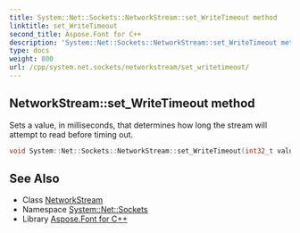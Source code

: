 ```yaml
---
title: System::Net::Sockets::NetworkStream::set_WriteTimeout method
linktitle: set_WriteTimeout
second_title: Aspose.Font for C++
description: 'System::Net::Sockets::NetworkStream::set_WriteTimeout method. Sets a value, in milliseconds, that determines how long the stream will attempt to read before timing out in C++.'
type: docs
weight: 800
url: /cpp/system.net.sockets/networkstream/set_writetimeout/
---
```

## NetworkStream::set_WriteTimeout method


Sets a value, in milliseconds, that determines how long the stream will attempt to read before timing out.

```cpp
void System::Net::Sockets::NetworkStream::set_WriteTimeout(int32_t value) override
```

## See Also

* Class [NetworkStream](../)
* Namespace [System::Net::Sockets](../../)
* Library [Aspose.Font for C++](../../../)
